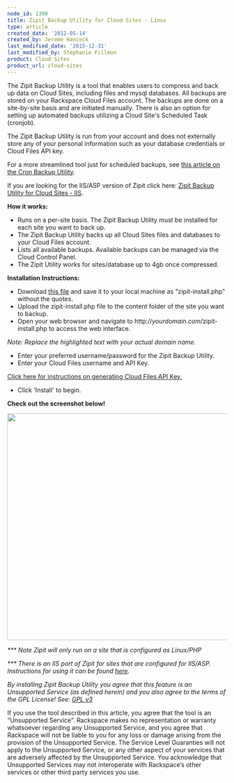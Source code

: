 ```yaml
---
node_id: 1390
title: Zipit Backup Utility for Cloud Sites - Linux
type: article
created_date: '2012-05-14'
created_by: Jereme Hancock
last_modified_date: '2015-12-31'
last_modified_by: Stephanie Fillmon
product: Cloud Sites
product_url: cloud-sites
---
```


The Zipit Backup Utility is a tool that enables users to compress and
back up data on Cloud Sites, including files and mysql databases. All
backups are stored on your Rackspace Cloud Files account. The backups
are done on a site-by-site basis and are initiated manually. There is
also an option for setting up automated backups utilizing a Cloud
Site's Scheduled Task (cronjob).

The Zipit Backup Utility is run from your account and does not
externally store any of your personal information such as your database
credentials or Cloud Files API key.

For a more streamlined tool just for scheduled backups, see [this
article on the Cron Backup
Utility](/how-to/scheduled-backup-cloud-sites-to-cloud-files).

If you are looking for the IIS/ASP version of Zipit click here: [Zipit
Backup Utility for Cloud Sites - IIS](http://www.aspxzipitbackup.com/).

**How it works:**

-   Runs on a per-site basis. The Zipit Backup Utility must be installed
    for each site you want to back up.
-   The Zipit Backup Utility backs up all Cloud Sites files and
    databases to your Cloud Files account.
-   Lists all available backups. Available backups can be managed via
    the Cloud Control Panel.
-   The Zipit Utility works for sites/database up to 4gb
    once compressed.

**Installation Instructions:**

-   Download [this
    file](https://raw.github.com/jeremehancock/zipit-backup-utility-installer/master/zipit-install.php)
    and save it to your local machine as "zipit-install.php" without
    the quotes.
-   Upload the zipit-install.php file to the content folder of the site
    you want to backup.
-   Open your web browser and navigate to
    http://*<span>yourdomain.com</span>*/zipit-install.php to access the
    web interface.

 <span>*Note: Replace the highlighted text with your actual domain
name.*</span>

-   Enter your preferred username/password for the Zipit Backup Utility.
-   Enter your Cloud Files username and API Key.

[<span>Click here for instructions on generating Cloud Files API
Key.</span>](/how-to/view-and-reset-your-api-key)

-   Click 'Install' to begin.

**Check out the screenshot below!**

<img src="https://8026b2e3760e2433679c-fffceaebb8c6ee053c935e8915a3fbe7.ssl.cf2.rackcdn.com/field/image/zipit_1.gif" width="600" height="520" />

*\*\*\* Note Zipit will only run on a site that is configured as
Linux/PHP*

*\*\*\* There is an IIS port of Zipit for sites that are configured for
IIS/ASP. Instructions for using it can be found
[here](http://aspxzipitbackup.com/).*

*<span> </span>*

*<span>By installing Zipit Backup Utility you agree that this feature is
an Unsupported Service (as defined herein) and you also agree to the
terms of the GPL License! See:</span><span> [GPL
v3](http://www.gnu.org/licenses/gpl-3.0.en.html)</span>*


<span class="Normal__Char">If you use the tool described in this
article, you agree that the tool is an &ldquo;Unsupported Service&rdquo;. Rackspace
makes no representation or warranty whatsoever regarding any Unsupported
Service, and you agree that Rackspace will not be liable to you for any
loss or damage arising from the provision of the Unsupported Service.
The Service Level Guaranties will not apply to the Unsupported Service,
or any other aspect of your services that are adversely affected by the
Unsupported Service.  You acknowledge that Unsupported Services may not
interoperate with Rackspace&rsquo;s other services or other third party
services you use.  </span>

